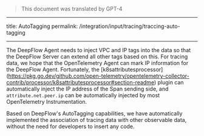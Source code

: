 > This document was translated by GPT-4

---

title: AutoTagging
permalink: /integration/input/tracing/traccing-auto-tagging

---

The DeepFlow Agent needs to inject VPC and IP tags into the data so that the DeepFlow Server can extend all other tags based on this. For tracing data, we hope that the OpenTelemetry Agent can mark IP information for the DeepFlow Agent. Fortunately, the [k8sattributesprocessor] (https://pkg.go.dev/github.com/open-telemetry/opentelemetry-collector-contrib/processor/k8sattributesprocessor#section-readme) plugin can automatically inject the IP address of the Span sending side, and `attribute.net.peer.ip` can be automatically injected by most OpenTelemetry Instrumentation.

Based on DeepFlow's AutoTagging capabilities, we have automatically implemented the association of tracing data with other observable data, without the need for developers to insert any code.
